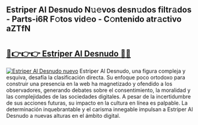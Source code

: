 ## Estriper Al Desnudo N𝚞𝚎vos desn𝚞dos filtr𝚊dos - Parts-i6R F𝚘tos vid𝚎o - C𝚘ntenido atr𝚊ctivo aZTfN

# <h2><a href="http://mbbzz26.tromn.icu/?c=Estriper+Al+Desnudo">🔗👉👉👉 Estriper Al Desnudo 🔗🔗</a></h2>

[![Estriper Al Desnudo nuevo](https://i.imgur.com/pEAQMta.gif)](http://mbbzz26.tromn.icu/?c=Estriper+Al+Desnudo)
Estriper Al Desnudo, una figura compleja y esquiva, desafía la clasificación directa. Su enfoque poco ortodoxo para construir una presencia en la web ha magnetizado y ofendido a los observadores, generando debates sobre el consentimiento, la moralidad y las complejidades de las sociedades digitales. A pesar de la incertidumbre de sus acciones futuras, su impacto en la cultura en línea es palpable. La determinación inquebrantable y el carisma innegable impulsan a Estriper Al Desnudo a nuevas alturas en el ámbito digital.
